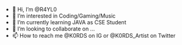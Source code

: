 - 👋 Hi, I’m @R4YL0
- 👀 I’m interested in Coding/Gaming/Music
- 🌱 I’m currently learning JAVA as CSE Student
- 💞️ I’m looking to collaborate on ...
- 📫 How to reach me @K0RDS on IG or @K0RDS_Artist on Twitter

<!---
R4YL0/R4YL0 is a ✨ special ✨ repository because its `README.md` (this file) appears on your GitHub profile.
You can click the Preview link to take a look at your changes.
--->
